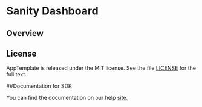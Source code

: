 Sanity Dashboard
=========================

## Overview


## License

AppTemplate is released under the MIT license.  See the file [LICENSE](./LICENSE) for the full text.

##Documentation for SDK

You can find the documentation on our help [site.](https://help.rallydev.com/apps/2.0rc3/doc/)
